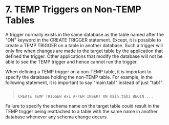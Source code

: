 # 7\. TEMP Triggers on Non\-TEMP Tables


A trigger normally exists in the same database as the table named
after the "ON" keyword in the CREATE TRIGGER statement. Except, it is
possible to create a TEMP TRIGGER on a table in another database. 
Such a trigger will only fire when changes
are made to the target table by the application that defined the trigger.
Other applications that modify the database will not be able to see the
TEMP trigger and hence cannot run the trigger.


When defining a TEMP trigger on a non\-TEMP table, it is important to
specify the database holding the non\-TEMP table. For example,
in the following statement, it is important to say "main.tab1" instead
of just "tab1":



> ```
> 
> CREATE TEMP TRIGGER ex1 AFTER INSERT ON main.tab1 BEGIN ...
> 
> ```


Failure to specify the schema name on the target table could result
in the TEMP trigger being reattached to a table with the same name in
another database whenever any schema change occurs.


